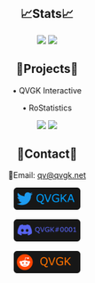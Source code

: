 <div align="center">

  ## 📈Stats📈
  
  <img src="https://stats.github.qvgk.net/api?username=QVGK&show_icons=true&theme=dark&count_private=true"/>

  
  <img src="https://stats.github.qvgk.net/api/top-langs/?username=QVGK&theme=dark&count_private=true&hide=shell"/>
  
  ## 🚧Projects🚧
  
  &bull; QVGK Interactive
  
  &bull; RoStatistics
  
  <img src="https://stats.github.qvgk.net/api/pin/?username=qvgk&repo=express-vercel&theme=dark" height="80px"/>
  
  <img src="https://stats.github.qvgk.net/api/pin/?username=qvgk&repo=catgenerator&theme=dark" height="80px"/>
  
  ## 📇Contact📇
  
  📧Email: [qv@qvgk.net](mailto:qv@qvgk.net)
  
  <a href="https://twitter.com/qvgka"><img src="/img/TwitterBadge.png" height="40px"/></a>
  
  <a href="#"><img src="/img/DiscordBadge.png" height="40px"/></a>
  
  <a href="https://reddit.com/u/qvgk"><img src="/img/RedditBadge.png" height="40px"/></a>
  
</div>
